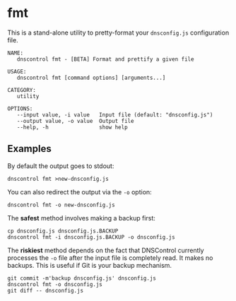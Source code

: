 # fmt

This is a stand-alone utility to pretty-format your `dnsconfig.js` configuration file.

```text
NAME:
   dnscontrol fmt - [BETA] Format and prettify a given file

USAGE:
   dnscontrol fmt [command options] [arguments...]

CATEGORY:
   utility

OPTIONS:
   --input value, -i value   Input file (default: "dnsconfig.js")
   --output value, -o value  Output file
   --help, -h                show help
```

## Examples

By default the output goes to stdout:

```
dnscontrol fmt >new-dnsconfig.js
```

You can also redirect the output via the `-o` option:

```
dnscontrol fmt -o new-dnsconfig.js
```

The **safest** method involves making a backup first:

```
cp dnsconfig.js dnsconfig.js.BACKUP
dnscontrol fmt -i dnsconfig.js.BACKUP -o dnsconfig.js
```

The **riskiest** method depends on the fact that DNSControl currently processes
the `-o` file after the input file is completely read. It makes no backups.
This is useful if Git is your backup mechanism.

```
git commit -m'backup dnsconfig.js' dnsconfig.js
dnscontrol fmt -o dnsconfig.js
git diff -- dnsconfig.js
```

